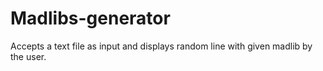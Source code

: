 # Madlibs-generator
Accepts a text file as input and displays random line with given madlib by the user.
